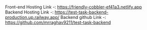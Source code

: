 Front-end Hosting Link -: https://friendly-cobbler-ef41a3.netlify.app
Backend Hosting Link -: https://test-task-backend-production.up.railway.app/
Backend github Link -: https://github.com/mrraghav9211/test-task-backend
